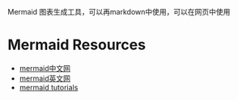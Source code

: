 Mermaid 图表生成工具，可以再markdown中使用，可以在网页中使用

# Mermaid Resources
- [mermaid中文网](https://mermaid.nodejs.cn/)
- [mermaid英文网](https://mermaid.js.org/)
- [mermaid tutorials](https://mermaid.js.org/ecosystem/tutorials.html)
